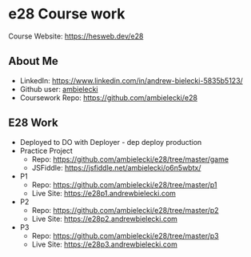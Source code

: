 # e28 Course work
Course Website: <https://hesweb.dev/e28>

## About Me
* LinkedIn: <https://www.linkedin.com/in/andrew-bielecki-5835b5123/>
* Github user: [ambielecki](https://github.com/ambielecki)
* Coursework Repo: <https://github.com/ambielecki/e28>

## E28 Work
* Deployed to DO with Deployer - dep deploy production
* Practice Project
  * Repo: <https://github.com/ambielecki/e28/tree/master/game>
  * JSFiddle: <https://jsfiddle.net/ambielecki/o6n5wbtx/>
* P1
  * Repo: <https://github.com/ambielecki/e28/tree/master/p1>
  * Live Site: <https://e28p1.andrewbielecki.com>
* P2
  * Repo: <https://github.com/ambielecki/e28/tree/master/p2>
  * Live Site: <https://e28p2.andrewbielecki.com>
* P3
  * Repo: <https://github.com/ambielecki/e28/tree/master/p3>
  * Live Site: <https://e28p3.andrewbielecki.com>
